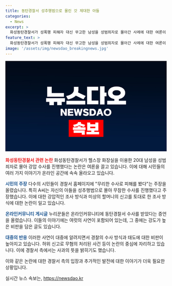 ```yaml
---
title: 동탄경찰서 성추행범으로 몰린 갓 제대한 아들
categories:
  - News
excerpt: >
  화성동탄경찰서가 성폭행 피해자 대신 무고한 남성을 성범죄자로 몰아간 사례에 대한 여론이 뜨겁다. 이에 대해 화성동탄경찰서 홈페이지에는 비슷한 경험을 한 시민들의 이야기가 게재되며 논란이 확산되고 있다. 또한, 다수의 누리꾼들이 이를 비판하며 경찰의 강압적인 조사와 관련자의 파면을 요구하는 글을 올리고 있다. 이에 더해 유튜브 채널을 통해 사건이 알려지면서 대중들의 비난이 거세지고 있다.
feature_text: >
  화성동탄경찰서가 성폭행 피해자 대신 무고한 남성을 성범죄자로 몰아간 사례에 대한 여론이 뜨겁다. 이에 대해 화성동탄경찰서 홈페이지에는 비슷한 경험을 한 시민들의 이야기가 게재되며 논란이 확산되고 있다. 또한, 다수의 누리꾼들이 이를 비판하며 경찰의 강압적인 조사와 관련자의 파면을 요구하는 글을 올리고 있다. 이에 더해 유튜브 채널을 통해 사건이 알려지면서 대중들의 비난이 거세지고 있다.
image: '/assets/img/newsdao_breakingnews.jpg'
---
```


<p><img src="/assets/img/newsdao_breakingnews.jpg" alt="firstkoreanews 속보" /></p>

<p><b><span style="color: #ee2323;">화성동탄경찰서 관련 논란</span></b>
화성동탄경찰서가 헬스장 화장실을 이용한 20대 남성을 성범죄자로 몰아 강압 수사를 진행했다는 논란은 여론을 끌고 있습니다. 이에 대해 시민들의 여러 가지 이야기가 온라인 공간에 속속 올라오고 있습니다.</p>

<p><b><span style="color: #1a5490;">시민의 주장</span></b>
다수의 시민들이 경찰서 홈페이지에 "무리한 수사로 피해를 봤다"는 주장을 올렸습니다. 특히 A씨는 자신의 아들을 성추행범으로 몰아 무참한 수사를 진행했다고 주장했습니다. 이에 대한 강압적인 조사 방식과 미상의 할머니의 신고를 토대로 한 조사 방식에 대한 논란이 일고 있습니다.</p>

<p><b><span style="color: #1a5490;">온라인커뮤니티 게시글</span></b>
누리꾼들은 온라인커뮤니티에 동탄경찰서 수사를 받았다는 증언을 올렸습니다. 이들의 이야기에는 여럿의 사연이 포함되어 있는데, 그 중에는 강도가 높은 비판을 담은 글도 있습니다.</p>

<p><b><span style="color: #1a5490;">대중의 반응</span></b>
이러한 사연이 대중에 알려지면서 경찰의 수사 방식과 태도에 대한 비판이 높아지고 있습니다. 허위 신고로 무혐의 처리된 사건 등이 논란의 중심에 자리하고 있습니다. 이에 경찰서 측에서는 사과의 뜻을 밝히기도 했습니다.</p>

<p>이와 같은 논란에 대한 경찰서 측의 입장과 추가적인 발전에 대한 이야기가 더욱 필요한 상황입니다.</p>
실시간 뉴스 속보는, <a href="https://newsdao.kr" rel="dofollow">https://newsdao.kr</a>


